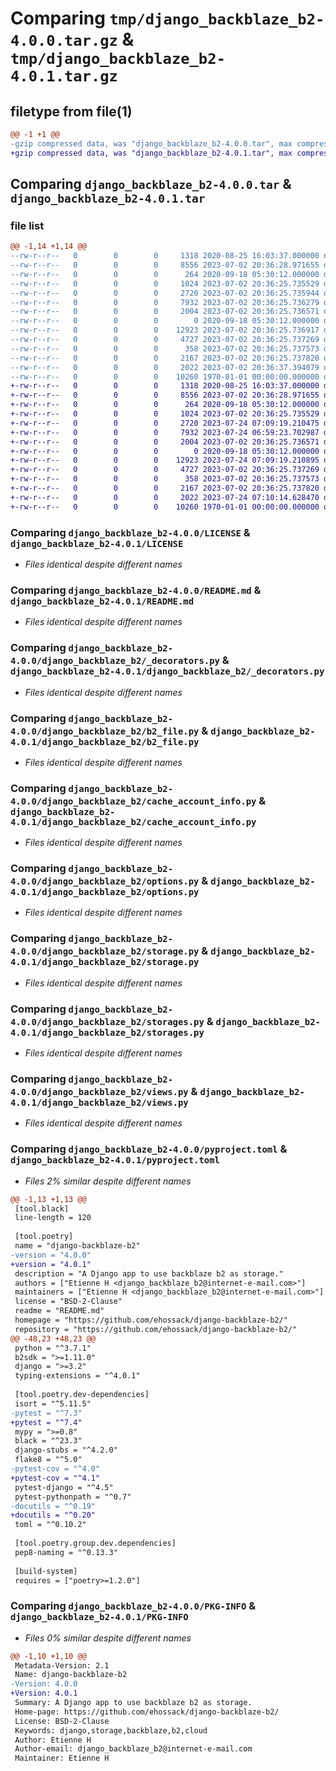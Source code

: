 # Comparing `tmp/django_backblaze_b2-4.0.0.tar.gz` & `tmp/django_backblaze_b2-4.0.1.tar.gz`

## filetype from file(1)

```diff
@@ -1 +1 @@
-gzip compressed data, was "django_backblaze_b2-4.0.0.tar", max compression
+gzip compressed data, was "django_backblaze_b2-4.0.1.tar", max compression
```

## Comparing `django_backblaze_b2-4.0.0.tar` & `django_backblaze_b2-4.0.1.tar`

### file list

```diff
@@ -1,14 +1,14 @@
--rw-r--r--   0        0        0     1318 2020-08-25 16:03:37.000000 django_backblaze_b2-4.0.0/LICENSE
--rw-r--r--   0        0        0     8556 2023-07-02 20:36:28.971655 django_backblaze_b2-4.0.0/README.md
--rw-r--r--   0        0        0      264 2020-09-18 05:30:12.000000 django_backblaze_b2-4.0.0/django_backblaze_b2/__init__.py
--rw-r--r--   0        0        0     1024 2023-07-02 20:36:25.735529 django_backblaze_b2-4.0.0/django_backblaze_b2/_decorators.py
--rw-r--r--   0        0        0     2720 2023-07-02 20:36:25.735944 django_backblaze_b2-4.0.0/django_backblaze_b2/b2_file.py
--rw-r--r--   0        0        0     7932 2023-07-02 20:36:25.736279 django_backblaze_b2-4.0.0/django_backblaze_b2/cache_account_info.py
--rw-r--r--   0        0        0     2004 2023-07-02 20:36:25.736571 django_backblaze_b2-4.0.0/django_backblaze_b2/options.py
--rw-r--r--   0        0        0        0 2020-09-18 05:30:12.000000 django_backblaze_b2-4.0.0/django_backblaze_b2/py.typed
--rw-r--r--   0        0        0    12923 2023-07-02 20:36:25.736917 django_backblaze_b2-4.0.0/django_backblaze_b2/storage.py
--rw-r--r--   0        0        0     4727 2023-07-02 20:36:25.737269 django_backblaze_b2-4.0.0/django_backblaze_b2/storages.py
--rw-r--r--   0        0        0      358 2023-07-02 20:36:25.737573 django_backblaze_b2-4.0.0/django_backblaze_b2/urls.py
--rw-r--r--   0        0        0     2167 2023-07-02 20:36:25.737820 django_backblaze_b2-4.0.0/django_backblaze_b2/views.py
--rw-r--r--   0        0        0     2022 2023-07-02 20:36:37.394079 django_backblaze_b2-4.0.0/pyproject.toml
--rw-r--r--   0        0        0    10260 1970-01-01 00:00:00.000000 django_backblaze_b2-4.0.0/PKG-INFO
+-rw-r--r--   0        0        0     1318 2020-08-25 16:03:37.000000 django_backblaze_b2-4.0.1/LICENSE
+-rw-r--r--   0        0        0     8556 2023-07-02 20:36:28.971655 django_backblaze_b2-4.0.1/README.md
+-rw-r--r--   0        0        0      264 2020-09-18 05:30:12.000000 django_backblaze_b2-4.0.1/django_backblaze_b2/__init__.py
+-rw-r--r--   0        0        0     1024 2023-07-02 20:36:25.735529 django_backblaze_b2-4.0.1/django_backblaze_b2/_decorators.py
+-rw-r--r--   0        0        0     2720 2023-07-24 07:09:19.210475 django_backblaze_b2-4.0.1/django_backblaze_b2/b2_file.py
+-rw-r--r--   0        0        0     7932 2023-07-24 06:59:23.702987 django_backblaze_b2-4.0.1/django_backblaze_b2/cache_account_info.py
+-rw-r--r--   0        0        0     2004 2023-07-02 20:36:25.736571 django_backblaze_b2-4.0.1/django_backblaze_b2/options.py
+-rw-r--r--   0        0        0        0 2020-09-18 05:30:12.000000 django_backblaze_b2-4.0.1/django_backblaze_b2/py.typed
+-rw-r--r--   0        0        0    12923 2023-07-24 07:09:19.210895 django_backblaze_b2-4.0.1/django_backblaze_b2/storage.py
+-rw-r--r--   0        0        0     4727 2023-07-02 20:36:25.737269 django_backblaze_b2-4.0.1/django_backblaze_b2/storages.py
+-rw-r--r--   0        0        0      358 2023-07-02 20:36:25.737573 django_backblaze_b2-4.0.1/django_backblaze_b2/urls.py
+-rw-r--r--   0        0        0     2167 2023-07-02 20:36:25.737820 django_backblaze_b2-4.0.1/django_backblaze_b2/views.py
+-rw-r--r--   0        0        0     2022 2023-07-24 07:10:14.628470 django_backblaze_b2-4.0.1/pyproject.toml
+-rw-r--r--   0        0        0    10260 1970-01-01 00:00:00.000000 django_backblaze_b2-4.0.1/PKG-INFO
```

### Comparing `django_backblaze_b2-4.0.0/LICENSE` & `django_backblaze_b2-4.0.1/LICENSE`

 * *Files identical despite different names*

### Comparing `django_backblaze_b2-4.0.0/README.md` & `django_backblaze_b2-4.0.1/README.md`

 * *Files identical despite different names*

### Comparing `django_backblaze_b2-4.0.0/django_backblaze_b2/_decorators.py` & `django_backblaze_b2-4.0.1/django_backblaze_b2/_decorators.py`

 * *Files identical despite different names*

### Comparing `django_backblaze_b2-4.0.0/django_backblaze_b2/b2_file.py` & `django_backblaze_b2-4.0.1/django_backblaze_b2/b2_file.py`

 * *Files identical despite different names*

### Comparing `django_backblaze_b2-4.0.0/django_backblaze_b2/cache_account_info.py` & `django_backblaze_b2-4.0.1/django_backblaze_b2/cache_account_info.py`

 * *Files identical despite different names*

### Comparing `django_backblaze_b2-4.0.0/django_backblaze_b2/options.py` & `django_backblaze_b2-4.0.1/django_backblaze_b2/options.py`

 * *Files identical despite different names*

### Comparing `django_backblaze_b2-4.0.0/django_backblaze_b2/storage.py` & `django_backblaze_b2-4.0.1/django_backblaze_b2/storage.py`

 * *Files identical despite different names*

### Comparing `django_backblaze_b2-4.0.0/django_backblaze_b2/storages.py` & `django_backblaze_b2-4.0.1/django_backblaze_b2/storages.py`

 * *Files identical despite different names*

### Comparing `django_backblaze_b2-4.0.0/django_backblaze_b2/views.py` & `django_backblaze_b2-4.0.1/django_backblaze_b2/views.py`

 * *Files identical despite different names*

### Comparing `django_backblaze_b2-4.0.0/pyproject.toml` & `django_backblaze_b2-4.0.1/pyproject.toml`

 * *Files 2% similar despite different names*

```diff
@@ -1,13 +1,13 @@
 [tool.black]
 line-length = 120
 
 [tool.poetry]
 name = "django-backblaze-b2"
-version = "4.0.0"
+version = "4.0.1"
 description = "A Django app to use backblaze b2 as storage."
 authors = ["Etienne H <django_backblaze_b2@internet-e-mail.com>"]
 maintainers = ["Etienne H <django_backblaze_b2@internet-e-mail.com>"]
 license = "BSD-2-Clause"
 readme = "README.md"
 homepage = "https://github.com/ehossack/django-backblaze-b2/"
 repository = "https://github.com/ehossack/django-backblaze-b2/"
@@ -48,23 +48,23 @@
 python = "^3.7.1"
 b2sdk = ">=1.11.0"
 django = ">=3.2"
 typing-extensions = "^4.0.1"
 
 [tool.poetry.dev-dependencies]
 isort = "^5.11.5"
-pytest = "^7.3"
+pytest = "^7.4"
 mypy = ">=0.8"
 black = "^23.3"
 django-stubs = "^4.2.0"
 flake8 = "^5.0"
-pytest-cov = "^4.0"
+pytest-cov = "^4.1"
 pytest-django = "^4.5"
 pytest-pythonpath = "^0.7"
-docutils = "^0.19"
+docutils = "^0.20"
 toml = "^0.10.2"
 
 [tool.poetry.group.dev.dependencies]
 pep8-naming = "^0.13.3"
 
 [build-system]
 requires = ["poetry>=1.2.0"]
```

### Comparing `django_backblaze_b2-4.0.0/PKG-INFO` & `django_backblaze_b2-4.0.1/PKG-INFO`

 * *Files 0% similar despite different names*

```diff
@@ -1,10 +1,10 @@
 Metadata-Version: 2.1
 Name: django-backblaze-b2
-Version: 4.0.0
+Version: 4.0.1
 Summary: A Django app to use backblaze b2 as storage.
 Home-page: https://github.com/ehossack/django-backblaze-b2/
 License: BSD-2-Clause
 Keywords: django,storage,backblaze,b2,cloud
 Author: Etienne H
 Author-email: django_backblaze_b2@internet-e-mail.com
 Maintainer: Etienne H
```

